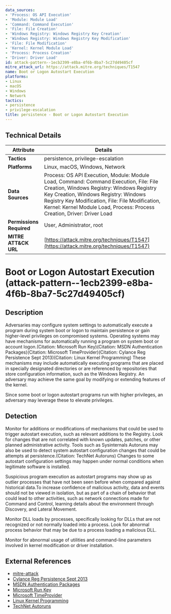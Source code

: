 ```yaml
---
data_sources:
- 'Process: OS API Execution'
- 'Module: Module Load'
- 'Command: Command Execution'
- 'File: File Creation'
- 'Windows Registry: Windows Registry Key Creation'
- 'Windows Registry: Windows Registry Key Modification'
- 'File: File Modification'
- 'Kernel: Kernel Module Load'
- 'Process: Process Creation'
- 'Driver: Driver Load'
id: attack-pattern--1ecb2399-e8ba-4f6b-8ba7-5c27d49405cf
mitre_attack_url: https://attack.mitre.org/techniques/T1547
name: Boot or Logon Autostart Execution
platforms:
- Linux
- macOS
- Windows
- Network
tactics:
- persistence
- privilege-escalation
title: persistence - Boot or Logon Autostart Execution
---
```


## Technical Details

| Attribute | Details |
|-----------|----------|
| **Tactics** | persistence, privilege-escalation |
| **Platforms** | Linux, macOS, Windows, Network |
| **Data Sources** | Process: OS API Execution, Module: Module Load, Command: Command Execution, File: File Creation, Windows Registry: Windows Registry Key Creation, Windows Registry: Windows Registry Key Modification, File: File Modification, Kernel: Kernel Module Load, Process: Process Creation, Driver: Driver Load |
| **Permissions Required** | User, Administrator, root |
| **MITRE ATT&CK URL** | [https://attack.mitre.org/techniques/T1547](https://attack.mitre.org/techniques/T1547) |

# Boot or Logon Autostart Execution (attack-pattern--1ecb2399-e8ba-4f6b-8ba7-5c27d49405cf)

## Description
Adversaries may configure system settings to automatically execute a program during system boot or logon to maintain persistence or gain higher-level privileges on compromised systems. Operating systems may have mechanisms for automatically running a program on system boot or account logon.(Citation: Microsoft Run Key)(Citation: MSDN Authentication Packages)(Citation: Microsoft TimeProvider)(Citation: Cylance Reg Persistence Sept 2013)(Citation: Linux Kernel Programming) These mechanisms may include automatically executing programs that are placed in specially designated directories or are referenced by repositories that store configuration information, such as the Windows Registry. An adversary may achieve the same goal by modifying or extending features of the kernel.

Since some boot or logon autostart programs run with higher privileges, an adversary may leverage these to elevate privileges.

## Detection
Monitor for additions or modifications of mechanisms that could be used to trigger autostart execution, such as relevant additions to the Registry. Look for changes that are not correlated with known updates, patches, or other planned administrative activity. Tools such as Sysinternals Autoruns may also be used to detect system autostart configuration changes that could be attempts at persistence.(Citation: TechNet Autoruns)  Changes to some autostart configuration settings may happen under normal conditions when legitimate software is installed. 

Suspicious program execution as autostart programs may show up as outlier processes that have not been seen before when compared against historical data.To increase confidence of malicious activity, data and events should not be viewed in isolation, but as part of a chain of behavior that could lead to other activities, such as network connections made for Command and Control, learning details about the environment through Discovery, and Lateral Movement.

Monitor DLL loads by processes, specifically looking for DLLs that are not recognized or not normally loaded into a process. Look for abnormal process behavior that may be due to a process loading a malicious DLL.

Monitor for abnormal usage of utilities and command-line parameters involved in kernel modification or driver installation.

## External References
- [mitre-attack](https://attack.mitre.org/techniques/T1547)
- [Cylance Reg Persistence Sept 2013](https://blog.cylance.com/windows-registry-persistence-part-2-the-run-keys-and-search-order)
- [MSDN Authentication Packages](https://msdn.microsoft.com/library/windows/desktop/aa374733.aspx)
- [Microsoft Run Key](https://learn.microsoft.com/en-us/windows/win32/setupapi/run-and-runonce-registry-keys)
- [Microsoft TimeProvider](https://msdn.microsoft.com/library/windows/desktop/ms725475.aspx)
- [Linux Kernel Programming](https://www.tldp.org/LDP/lkmpg/2.4/lkmpg.pdf)
- [TechNet Autoruns](https://technet.microsoft.com/en-us/sysinternals/bb963902)
